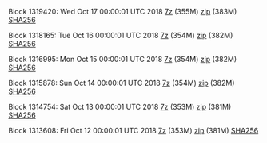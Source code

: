 Block 1319420: Wed Oct 17 00:00:01 UTC 2018 [7z](https://transfer.sh/SgRi5/bootstrap.dat.20181017.7z) (355M) [zip](https://transfer.sh/XzFMW/bootstrap.dat.20181017.zip) (383M) [SHA256](https://transfer.sh/BA1ul/sha256.txt)

Block 1318165: Tue Oct 16 00:00:01 UTC 2018 [7z](https://transfer.sh/RtpgS/bootstrap.dat.20181016.7z) (354M) [zip](https://transfer.sh/4UEBB/bootstrap.dat.20181016.zip) (382M) [SHA256](https://transfer.sh/HYQWh/sha256.txt)

Block 1316995: Mon Oct 15 00:00:01 UTC 2018 [7z](https://transfer.sh/66h2m/bootstrap.dat.20181015.7z) (354M) [zip](https://transfer.sh/12umkX/bootstrap.dat.20181015.zip) (382M) [SHA256](https://transfer.sh/CXAPY/sha256.txt)

Block 1315878: Sun Oct 14 00:00:01 UTC 2018 [7z](https://transfer.sh/XCAPh/bootstrap.dat.20181014.7z) (354M) [zip](https://transfer.sh/DpU3Y/bootstrap.dat.20181014.zip) (382M) [SHA256](https://transfer.sh/hhbvr/sha256.txt)

Block 1314754: Sat Oct 13 00:00:01 UTC 2018 [7z](https://transfer.sh/1mED0/bootstrap.dat.20181013.7z) (353M) [zip](https://transfer.sh/hrOFW/bootstrap.dat.20181013.zip) (381M) [SHA256](https://transfer.sh/FxnRc/sha256.txt)

Block 1313608: Fri Oct 12 00:00:01 UTC 2018 [7z](https://transfer.sh/7CYYM/bootstrap.dat.20181012.7z) (353M) [zip](https://transfer.sh/KAVl6/bootstrap.dat.20181012.zip) (381M) [SHA256](https://transfer.sh/fNtGx/sha256.txt)
